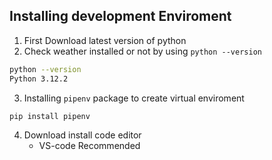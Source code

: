 ## Installing development Enviroment

1. First Download latest version of python
2. Check weather installed or not by using `python --version`

```bash
python --version
Python 3.12.2
```

3. Installing `pipenv` package to create virtual enviroment

```bash
pip install pipenv
```
4. Download install code editor
    - VS-code Recommended


